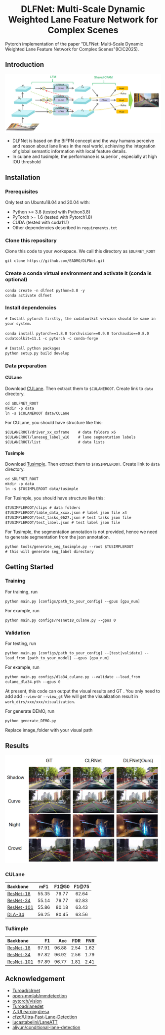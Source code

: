 <div align="center">

# DLFNet: Multi-Scale Dynamic Weighted Lane Feature Network for Complex Scenes

</div>



Pytorch implementation of the paper "DLFNet: Multi-Scale Dynamic Weighted Lane Feature Network for Complex Scenes"(ICIC2025).

## Introduction
![Arch](img/model.jpg)
- DLFNet is based on the BiFPN concept and the way humans perceive and reason about lane lines in the real world, achieving the integration of global semantic information with local feature details.
-   In culane and tusimple, the performance is superior , especially at high IOU threshold

## Installation

### Prerequisites
Only test on Ubuntu18.04 and 20.04 with:
- Python >= 3.8 (tested with Python3.8)
- PyTorch >= 1.6 (tested with Pytorch1.8)
- CUDA (tested with cuda11.1)
- Other dependencies described in `requirements.txt`

### Clone this repository
Clone this code to your workspace. 
We call this directory as `$DLFNET_ROOT`
```Shell
git clone https://github.com/EADMO/DLFNet.git
```

### Create a conda virtual environment and activate it (conda is optional)

```Shell
conda create -n dlfnet python=3.8 -y
conda activate dlfnet
```

### Install dependencies

```Shell
# Install pytorch firstly, the cudatoolkit version should be same in your system.

conda install pytorch==1.8.0 torchvision==0.9.0 torchaudio==0.8.0 cudatoolkit=11.1 -c pytorch -c conda-forge

# Install python packages
python setup.py build develop
```

### Data preparation

#### CULane

Download [CULane](https://xingangpan.github.io/projects/CULane.html). Then extract them to `$CULANEROOT`. Create link to `data` directory.

```Shell
cd $DLFNET_ROOT
mkdir -p data
ln -s $CULANEROOT data/CULane
```

For CULane, you should have structure like this:
```
$CULANEROOT/driver_xx_xxframe    # data folders x6
$CULANEROOT/laneseg_label_w16    # lane segmentation labels
$CULANEROOT/list                 # data lists
```


#### Tusimple
Download [Tusimple](https://github.com/TuSimple/tusimple-benchmark/issues/3). Then extract them to `$TUSIMPLEROOT`. Create link to `data` directory.

```Shell
cd $DLFNET_ROOT
mkdir -p data
ln -s $TUSIMPLEROOT data/tusimple
```

For Tusimple, you should have structure like this:
```
$TUSIMPLEROOT/clips # data folders
$TUSIMPLEROOT/lable_data_xxxx.json # label json file x4
$TUSIMPLEROOT/test_tasks_0627.json # test tasks json file
$TUSIMPLEROOT/test_label.json # test label json file

```

For Tusimple, the segmentation annotation is not provided, hence we need to generate segmentation from the json annotation. 

```Shell
python tools/generate_seg_tusimple.py --root $TUSIMPLEROOT
# this will generate seg_label directory
```


## Getting Started

### Training
For training, run
```Shell
python main.py [configs/path_to_your_config] --gpus [gpu_num]
```

For example, run
```Shell
python main.py configs/resnet18_culane.py --gpus 0
```

### Validation
For testing, run
```Shell
python main.py [configs/path_to_your_config] --[test|validate] --load_from [path_to_your_model] --gpus [gpu_num]
```

For example, run
```Shell
python main.py configs/dla34_culane.py --validate --load_from culane_dla34.pth --gpus 0
```

At present, this code can output the visual results and GT . You only need to add add `--view` or `--view_gt`
We will get the visualization result in `work_dirs/xxx/xxx/visualization`.

For generate DEMO, run
```shell
python generate_DEMO.py
```
Replace image_folder with your visual path
## Results
![Results Show](img/result.jpg)

[assets]: https://github.com/EADMO/DLFNet/releases

### CULane

|   Backbone  |  mF1 | F1@50  | F1@75 |
| :---  |  :---:   |   :---:    | :---:|
| [ResNet-18][assets]     | 55.35  |  79.77   | 62.64 |
| [ResNet-34][assets]     | 55.14  |  79.77   | 62.83 |
| [ResNet-101][assets]     | 55.86 | 80.18   | 63.43 |
| [DLA-34][assets]     | 56.25 |  80.45   | 63.56 |



### TuSimple
|   Backbone   |      F1   | Acc |      FDR     |      FNR   |
|    :---       |          ---:          |       ---:       |       ---:       |      ---:       |
| [ResNet-18][assets]     |    97.91    |   96.88  |    2.54  |  1.62      | 
| [ResNet-34][assets]       |   97.82              |    96.92          |   2.56          |    1.79      | 
| [ResNet-101][assets]      |   97.89|   96.77  |   1.81   |  2.41  |




## Acknowledgement
<!--ts-->
* [Turoad/clrnet](https://github.com/Turoad/clrnet)
* [open-mmlab/mmdetection](https://github.com/open-mmlab/mmdetection)
* [pytorch/vision](https://github.com/pytorch/vision)
* [Turoad/lanedet](https://github.com/Turoad/lanedet)
* [ZJULearning/resa](https://github.com/ZJULearning/resa)
* [cfzd/Ultra-Fast-Lane-Detection](https://github.com/cfzd/Ultra-Fast-Lane-Detection)
* [lucastabelini/LaneATT](https://github.com/lucastabelini/LaneATT)
* [aliyun/conditional-lane-detection](https://github.com/aliyun/conditional-lane-detection)
<!--te-->
